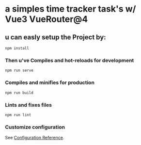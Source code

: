 # a simples time tracker task's w/ Vue3 VueRouter@4

## u can easly setup the Project by:
```
npm install
```

### Then u've Compiles and hot-reloads for development
```
npm run serve
```

### Compiles and minifies for production
```
npm run build
```

### Lints and fixes files
```
npm run lint
```

### Customize configuration
See [Configuration Reference](https://cli.vuejs.org/config/).

